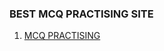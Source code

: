 ### BEST MCQ PRACTISING SITE

1. [MCQ PRACTISING](https://www.sanfoundry.com/computer-science-questions-answers/)